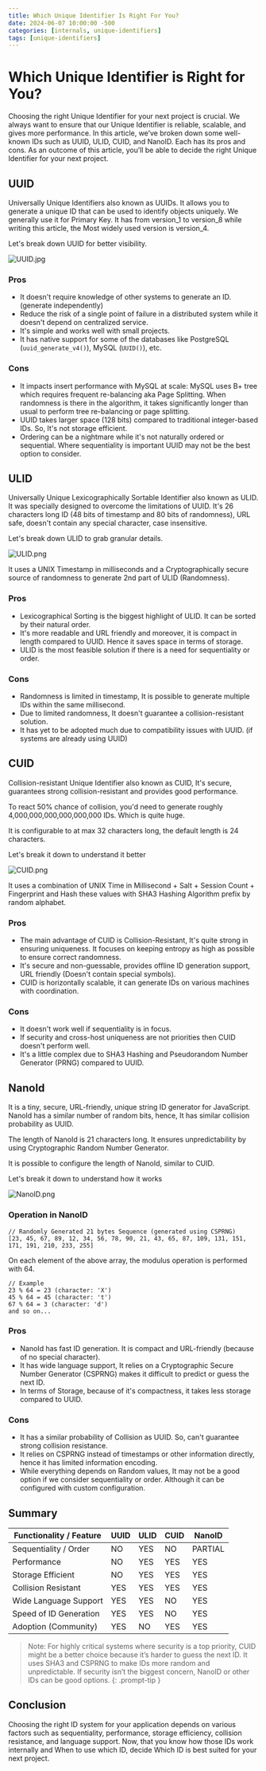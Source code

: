 ```yaml
---
title: Which Unique Identifier Is Right For You?
date: 2024-06-07 10:00:00 -500
categories: [internals, unique-identifiers]
tags: [unique-identifiers]
---
```


# Which Unique Identifier is Right for You?

Choosing the right Unique Identifier for your next project is crucial. We always want to ensure that our Unique Identifier is reliable, scalable, and gives more performance. In this article, we’ve broken down some well-known IDs such as UUID, ULID, CUID, and NanoID. Each has its pros and cons. As an outcome of this article, you’ll be able to decide the right Unique Identifier for your next project.

## UUID

Universally Unique Identifiers also known as UUIDs. It allows you to generate a unique ID that can be used to identify objects uniquely. We generally use it for Primary Key. It has from version_1 to version_8 while writing this article, the Most widely used version is version_4.

Let's break down UUID for better visibility.

![UUID.jpg](https://github.com/omjogani/blogs/assets/72139914/048183bd-a9ee-4468-879c-81f6bbee24ab)

### Pros

- It doesn't require knowledge of other systems to generate an ID. (generate independently)
- Reduce the risk of a single point of failure in a distributed system while it doesn't depend on centralized service.
- It's simple and works well with small projects.
- It has native support for some of the databases like PostgreSQL (`uuid_generate_v4()`), MySQL (`UUID()`), etc.

### Cons

- It impacts insert performance with MySQL at scale: MySQL uses B+ tree which requires frequent re-balancing aka Page Splitting. When randomness is there in the algorithm, it takes significantly longer than usual to perform tree re-balancing or page splitting.
- UUID takes larger space (128 bits) compared to traditional integer-based IDs. So, It's not storage efficient.
- Ordering can be a nightmare while it's not naturally ordered or sequential. Where sequentiality is important UUID may not be the best option to consider.

## ULID

Universally Unique Lexicographically Sortable Identifier also known as ULID. It was specially designed to overcome the limitations of UUID. It's 26 characters long ID (48 bits of timestamp and 80 bits of randomness), URL safe, doesn't contain any special character, case insensitive.

Let's break down ULID to grab granular details.

![ULID.png](https://github.com/omjogani/blogs/assets/72139914/01164038-5579-41a4-99b1-44aace12a5ef)

It uses a UNIX Timestamp in milliseconds and a Cryptographically secure source of randomness to generate 2nd part of ULID (Randomness).

### Pros

- Lexicographical Sorting is the biggest highlight of ULID. It can be sorted by their natural order.
- It's more readable and URL friendly and moreover, it is compact in length compared to UUID. Hence it saves space in terms of storage.
- ULID is the most feasible solution if there is a need for sequentiality or order.

### Cons

- Randomness is limited in timestamp, It is possible to generate multiple IDs within the same millisecond.
- Due to limited randomness, It doesn't guarantee a collision-resistant solution.
- It has yet to be adopted much due to compatibility issues with UUID. (if systems are already using UUID)

## CUID

Collision-resistant Unique Identifier also known as CUID, It's secure, guarantees strong collision-resistant and provides good performance.

To react 50% chance of collision, you'd need to generate roughly 4,000,000,000,000,000,000 IDs. Which is quite huge.

It is configurable to at max 32 characters long, the default length is 24 characters.

Let's break it down to understand it better

![CUID.png](https://github.com/omjogani/blogs/assets/72139914/72ad5134-5d52-47a3-9d79-c0be0662cfeb)

It uses a combination of UNIX Time in Millisecond + Salt + Session Count + Fingerprint and Hash these values with SHA3 Hashing Algorithm prefix by random alphabet.

### Pros

- The main advantage of CUID is Collision-Resistant, It's quite strong in ensuring uniqueness. It focuses on keeping entropy as high as possible to ensure correct randomness.
- It's secure and non-guessable, provides offline ID generation support, URL friendly (Doesn't contain special symbols).
- CUID is horizontally scalable, it can generate IDs on various machines with coordination.

### Cons

- It doesn't work well if sequentiality is in focus.
- If security and cross-host uniqueness are not priorities then CUID doesn't perform well.
- It's a little complex due to SHA3 Hashing and Pseudorandom Number Generator (PRNG) compared to UUID.

## NanoId

It is a tiny, secure, URL-friendly, unique string ID generator for JavaScript. NanoId has a similar number of random bits, hence, It has similar collision probability as UUID.

The length of NanoId is 21 characters long. It ensures unpredictability by using Cryptographic Random Number Generator.

It is possible to configure the length of NanoId, similar to CUID.

Let's break it down to understand how it works

![NanoID.png](https://github.com/omjogani/blogs/assets/72139914/bbd6aeb4-fe8d-4110-9b1c-8c6b3b3d94d7)

### Operation in NanoID

```
// Randomly Generated 21 bytes Sequence (generated using CSPRNG)
[23, 45, 67, 89, 12, 34, 56, 78, 90, 21, 43, 65, 87, 109, 131, 151, 171, 191, 210, 233, 255]
```

On each element of the above array, the modulus operation is performed with 64.

```
// Example
23 % 64 = 23 (character: 'X')
45 % 64 = 45 (character: 't')
67 % 64 = 3 (character: 'd')
and so on...
```

### Pros

- NanoId has fast ID generation. It is compact and URL-friendly (because of no special character).
- It has wide language support, It relies on a Cryptographic Secure Number Generator (CSPRNG) makes it difficult to predict or guess the next ID.
- In terms of Storage, because of it's compactness, it takes less storage compared to UUID.

### Cons

- It has a similar probability of Collision as UUID. So, can't guarantee strong collision resistance.
- It relies on CSPRNG instead of timestamps or other information directly, hence it has limited information encoding.
- While everything depends on Random values, It may not be a good option if we consider sequentiality or order. Although it can be configured with custom configuration.

## Summary

| Functionality / Feature | UUID | ULID | CUID | NanoID  |
| ----------------------- | ---- | ---- | ---- | ------- |
| Sequentiality / Order   | NO   | YES  | NO   | PARTIAL |
| Performance             | NO   | YES  | YES  | YES     |
| Storage Efficient       | NO   | YES  | YES  | YES     |
| Collision Resistant     | YES  | YES  | YES  | YES     |
| Wide Language Support   | YES  | YES  | NO   | YES     |
| Speed of ID Generation  | YES  | YES  | NO   | YES     |
| Adoption (Community)    | YES  | NO   | YES  | YES     |

> Note: For highly critical systems where security is a top priority, CUID might be a better choice because it’s harder to guess the next ID. It uses SHA3 and CSPRNG to make IDs more random and unpredictable. If security isn’t the biggest concern, NanoID or other IDs can be good options.
{: .prompt-tip }

## Conclusion

Choosing the right ID system for your application depends on various factors such as sequentiality, performance, storage efficiency, collision resistance, and language support. Now, that you know how those IDs work internally and When to use which ID, decide Which ID is best suited for your next project.
